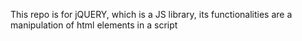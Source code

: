 This repo is for jQUERY, which is a JS library, its functionalities are a manipulation of html elements in a script
